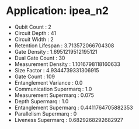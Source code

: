 # Application: ipea_n2
- Qubit Count : 2
- Circuit Depth : 41
- Circuit Width : 2
- Retention Lifespan : 3.713572066704308
- Gate Density : 1.6951219512195121
- Dual Gate Count : 30
- Measurement Density : 1.1016798118160633
- Size Factor : 4.9344739331306915
- Gate Count : 109
- Entanglement Variance : 0.0
- Communication Supermarq : 1.0
- Measurement Supermarq : 0.075
- Depth Supermarq : 1.0
- Entanglement Supermarq : 0.4411764705882353
- Parallelism Supermarq : 0
- Liveness Supermarq : 0.6829268292682927
